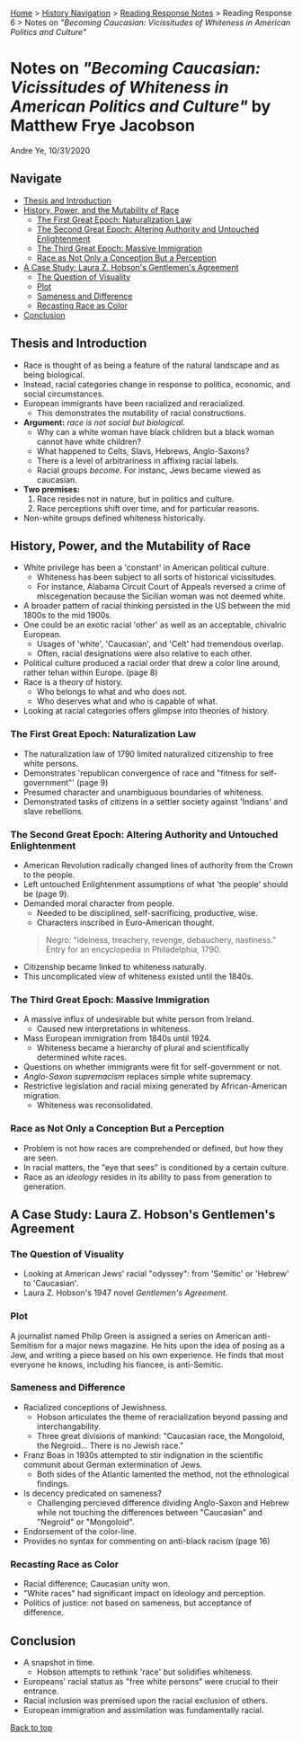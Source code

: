 [Home](https://andre-ye.github.io) > [History Navigation](https://andre-ye.github.io/history/history_navigation) > [Reading Response Notes](https://andre-ye.github.io/history/history_navigation#weekly-reading-responses) > Reading Response 6 > Notes on *"Becoming Caucasian: Vicissitudes of Whiteness in American Politics and Culture"*

# Notes on *"Becoming Caucasian: Vicissitudes of Whiteness in American Politics and Culture"* by Matthew Frye Jacobson
Andre Ye, 10/31/2020

## Navigate
- [Thesis and Introduction](#thesis-and-introduction)
- [History, Power, and the Mutability of Race](#history-power-and-the-mutability-of-race)
  * [The First Great Epoch: Naturalization Law](#the-first-great-epoch-naturalization-law)
  * [The Second Great Epoch: Altering Authority and Untouched Enlightenment](#the-second-great-epoch-altering-authority-and-untouched-enlightenment)
  * [The Third Great Epoch: Massive Immigration](#the-third-great-epoch-massive-immigration)
  * [Race as Not Only a Conception But a Perception](#race-as-not-only-a-conception-but-a-perception)
- [A Case Study: Laura Z. Hobson's Gentlemen's Agreement](#a-case-study-laura-z-hobsons-gentlemens-agreement)
  * [The Question of Visuality](#the-question-of-visuality)
  * [Plot](#plot)
  * [Sameness and Difference](#sameness-and-difference)
  * [Recasting Race as Color](#recasting-race-as-color)
- [Conclusion](#conclusion)

## Thesis and Introduction
- Race is thought of as being a feature of the natural landscape and as being biological.
- Instead, racial categories change in response to politica, economic, and social circumstances.
- European immigrants have been racialized and reracialized.
	- This demonstrates the mutability of racial constructions.
- **Argument:** *race is not social but biological.*
	- Why can a white woman have black children but a black woman cannot have white children?
	- What happened to Celts, Slavs, Hebrews, Anglo-Saxons?
	- There is a level of arbitrariness in affixing racial labels.
	- Racial groups *become*. For instanc, Jews became viewed as caucasian.
- **Two premises:**
	1. Race resides not in nature, but in politics and culture.
	2. Race perceptions shift over time, and for particular reasons.
- Non-white groups defined whiteness historically.


## History, Power, and the Mutability of Race
- White privilege has been a 'constant' in American political culture.
	- Whiteness has been subject to all sorts of historical vicissitudes.
	- For instance, Alabama Circuit Court of Appeals reversed a crime of miscegenation because the Sicilian woman was not deemed white.
- A broader pattern of racial thinking persisted in the US between the mid 1800s to the mid 1900s.
- One could be an exotic racial 'other' as well as an acceptable, chivalric European.
	- Usages of 'white', 'Caucasian', and 'Celt' had tremendous overlap.
	- Often, racial designations were also relative to each other.
- Political culture produced a racial order that drew a color line around, rather tehan within Europe. (page 8)
- Race is a theory of history.
	- Who belongs to what and who does not.
	- Who deserves what and who is capable of what.
- Looking at racial categories offers glimpse into theories of history.


### The First Great Epoch: Naturalization Law
- The naturalization law of 1790 limited naturalized citizenship to free white persons.
- Demonstrates 'republican convergence of race and "fitness for self-government"' (page 9)
- Presumed character and unambiguous boundaries of whiteness.
- Demonstrated tasks of citizens in a settler society against 'Indians' and slave rebellions.

### The Second Great Epoch: Altering Authority and Untouched Enlightenment
- American Revolution radically changed lines of authority from the Crown to the people.
- Left untouched Enlightenment assumptions of what 'the people' should be (page 9).
- Demanded moral character from people.
	- Needed to be disciplined, self-sacrificing, productive, wise.
	- Characters inscribed in Euro-American thought.
	> Negro: "idelness, treachery, revenge, debauchery, nastiness." Entry for an encyclopedia in Philadelphia, 1790.
- Citizenship became linked to whiteness naturally.
- This uncomplicated view of whiteness existed until the 1840s.


### The Third Great Epoch: Massive Immigration
- A massive influx of undesirable but white person from Ireland.
	- Caused new interpretations in whiteness.
- Mass European immigration from 1840s until 1924.
	- Whiteness became a hierarchy of plural and scientifically determined white races.
- Questions on whether immigrants were fit for self-government or not.
- *Anglo-Saxon supremacism* replaces simple white supremacy. 
- Restrictive legislation and racial mixing generated by African-American migration.
	- Whiteness was reconsolidated.

### Race as Not Only a Conception But a Perception
- Problem is not how races are comprehended or defined, but how they are seen.
- In racial matters, the "eye that sees" is conditioned by a certain culture.
- Race as an *ideology* resides in its ability to pass from generation to generation.

## A Case Study: Laura Z. Hobson's Gentlemen's Agreement
### The Question of Visuality
- Looking at American Jews' racial "odyssey": from 'Semitic' or 'Hebrew' to 'Caucasian'.
- Laura Z. Hobson's 1947 novel *Gentlemen's Agreement.*

### Plot
A journalist named Philip Green is assigned a series on American anti-Semitism for a major news magazine. He hits upon the idea of posing as a Jew, and writing a piece based on his own experience. He finds that most everyone he knows, including his fiancee, is anti-Semitic.

### Sameness and Difference
- Racialized conceptions of Jewishness.
	- Hobson articulates the theme of reracialization beyond passing and interchangability.
	- Three great divisions of mankind: "Caucasian race, the Mongoloid, the Negroid... There is no Jewish race."
- Franz Boas in 1930s attempted to stir indignation in the scientific communit about German extermination of Jews.
	- Both sides of the Atlantic lamented the method, not the ethnological findings.
- Is decency predicated on sameness?
	- Challenging percieved difference dividing Anglo-Saxon and Hebrew while not touching the differences between "Caucasian" and "Negroid" or "Mongoloid".
- Endorsement of the color-line.
- Provides no syntax for commenting on anti-black racism (page 16)

### Recasting Race as Color
- Racial difference; Caucasian unity won.
- "White races" had significant impact on ideology and perception.
- Politics of justice: not based on sameness, but acceptance of difference.

## Conclusion
- A snapshot in time.
	- Hobson attempts to rethink 'race' but solidifies whiteness.
- Europeans' racial status as "free white persons" were crucial to their entrance.
- Racial inclusion was premised upon the racial exclusion of others.
- European immigration and assimilation was fundamentally racial.

[Back to top](#)
